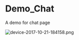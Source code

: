 # Demo_Chat
A demo for chat page

![device-2017-10-21-184158.png](http://upload-images.jianshu.io/upload_images/1780352-9e637287da949bd0.png?imageMogr2/auto-orient/strip%7CimageView2/2/w/360)
